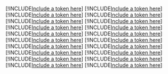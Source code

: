[!INCLUDE[Include a token here](refs1532923369195/r1.md)]
[!INCLUDE[Include a token here](refs1532923369195/r2.md)]
[!INCLUDE[Include a token here](refs1532923369195/r3.md)]
[!INCLUDE[Include a token here](refs1532923369195/r4.md)]
[!INCLUDE[Include a token here](refs1532923369195/r5.md)]
[!INCLUDE[Include a token here](refs1532923369195/r6.md)]
[!INCLUDE[Include a token here](refs1532923369195/r7.md)]
[!INCLUDE[Include a token here](refs1532923369195/r8.md)]
[!INCLUDE[Include a token here](refs1532923369195/r9.md)]
[!INCLUDE[Include a token here](refs1532923369195/r10.md)]
[!INCLUDE[Include a token here](refs1532923369195/r11.md)]
[!INCLUDE[Include a token here](refs1532923369195/r12.md)]
[!INCLUDE[Include a token here](refs1532923369195/r13.md)]
[!INCLUDE[Include a token here](refs1532923369195/r14.md)]
[!INCLUDE[Include a token here](refs1532923369195/r15.md)]
[!INCLUDE[Include a token here](refs1532923369195/r16.md)]
[!INCLUDE[Include a token here](refs1532923369195/r17.md)]
[!INCLUDE[Include a token here](refs1532923369195/r18.md)]
[!INCLUDE[Include a token here](refs1532923369195/r19.md)]
[!INCLUDE[Include a token here](refs1532923369195/r20.md)]
